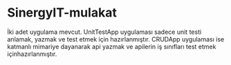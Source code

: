 # SinergyIT-mulakat
İki adet uygulama mevcut. UnitTestApp uygulaması sadece unit testi anlamak, yazmak ve test etmek için hazırlanmıştır. CRUDApp uygulaması ise  katmanlı mimariye dayanarak api yazmak ve apilerin iş sınıfları test etmek içinhazırlanmıştır.
